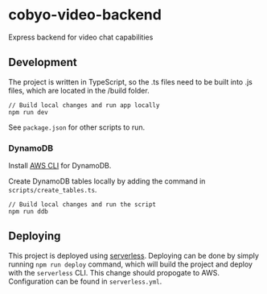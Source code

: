 # cobyo-video-backend
Express backend for video chat capabilities

## Development
The project is written in TypeScript, so the .ts files need to be built into .js files, which are located in the /build folder.
```
// Build local changes and run app locally
npm run dev
```

See `package.json` for other scripts to run.

### DynamoDB
Install [AWS CLI](https://docs.aws.amazon.com/amazondynamodb/latest/developerguide/Tools.CLI.html) for DynamoDB.

Create DynamoDB tables locally by adding the command in `scripts/create_tables.ts`.
```
// Build local changes and run the script
npm run ddb
```

## Deploying
This project is deployed using [serverless](https://dashboard.serverless.com/tenants/alexchou94/applications/). Deploying can be done by simply running `npm run deploy` command, which will build the project and deploy with the `serverless` CLI. This change should propogate to AWS. Configuration can be found in `serverless.yml`.
